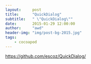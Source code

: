 ```yaml
---
layout:     post
title:      "QuickDialog"
subtitle:   " \"QuickDialog\""
date:       2015-01-29 12:00:00
author:     "awd"
header-img: "img/post-bg-2015.jpg"
tags:
    - cocoapod
---
```

https://github.com/escoz/QuickDialog/

